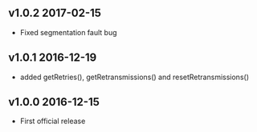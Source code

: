 ## v1.0.2 2017-02-15
- Fixed segmentation fault bug

## v1.0.1 2016-12-19
- added getRetries(), getRetransmissions() and resetRetransmissions()

## v1.0.0 2016-12-15
- First official release
